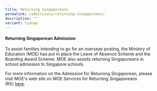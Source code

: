 ```yaml
---
title: Returning Singaporeans
permalink: /admissions/returning-singaporeans/
description: ""
variant: tiptap
---
```

#### **Returning Singaporean Admission**
To assist families intending to go for an overseas posting, the Ministry of Education (MOE) has put in place the Leave of Absence Scheme and the Boarding Award Scheme. MOE also assists returning Singaporeans in school admission to Singapore schools.

For more information on the Admission for Returning Singaporean, please visit MOE's web site on MOE Services for Returning Singaporeans (RS) [here](https://www.moe.gov.sg/returning-singaporeans/secondary).